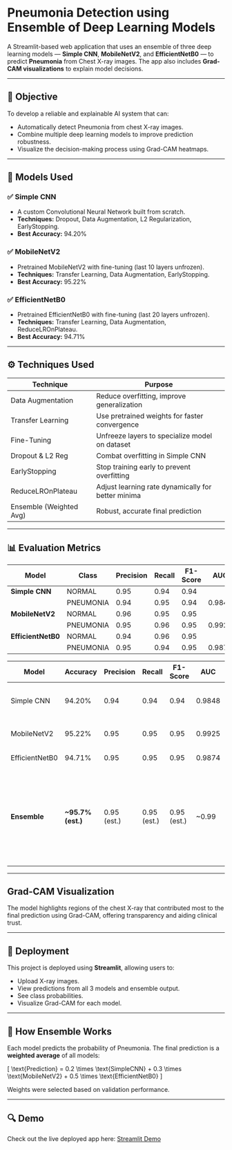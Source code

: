 #  Pneumonia Detection using Ensemble of Deep Learning Models

A Streamlit-based web application that uses an ensemble of three deep learning models — **Simple CNN**, **MobileNetV2**, and **EfficientNetB0** — to predict **Pneumonia** from Chest X-ray images. The app also includes **Grad-CAM visualizations** to explain model decisions.

---

## 🎯 Objective

To develop a reliable and explainable AI system that can:
- Automatically detect Pneumonia from chest X-ray images.
- Combine multiple deep learning models to improve prediction robustness.
- Visualize the decision-making process using Grad-CAM heatmaps.

---

## 🧠 Models Used

### ✅ Simple CNN
- A custom Convolutional Neural Network built from scratch.
- **Techniques:** Dropout, Data Augmentation, L2 Regularization, EarlyStopping.
- **Best Accuracy:** 94.20%

### ✅ MobileNetV2
- Pretrained MobileNetV2 with fine-tuning (last 10 layers unfrozen).
- **Techniques:** Transfer Learning, Data Augmentation, EarlyStopping.
- **Best Accuracy:** 95.22%

### ✅ EfficientNetB0
- Pretrained EfficientNetB0 with fine-tuning (last 20 layers unfrozen).
- **Techniques:** Transfer Learning, Data Augmentation, ReduceLROnPlateau.
- **Best Accuracy:** 94.71%

---

## ⚙️ Techniques Used

| Technique              | Purpose                                            |
|------------------------|-----------------------------------------------------|
| Data Augmentation      | Reduce overfitting, improve generalization          |
| Transfer Learning      | Use pretrained weights for faster convergence       |
| Fine-Tuning            | Unfreeze layers to specialize model on dataset      |
| Dropout & L2 Reg       | Combat overfitting in Simple CNN                    |
| EarlyStopping          | Stop training early to prevent overfitting          |
| ReduceLROnPlateau      | Adjust learning rate dynamically for better minima  |
| Ensemble (Weighted Avg)| Robust, accurate final prediction                   |

---

## 📊 Evaluation Metrics

| Model              | Class     | Precision | Recall | F1-Score | AUC    |
| ------------------ | --------- | --------- | ------ | -------- | ------ |
| **Simple CNN**     | NORMAL    | 0.95      | 0.94   | 0.94     |        |
|                    | PNEUMONIA | 0.94      | 0.95   | 0.94     | 0.9848 |
| **MobileNetV2**    | NORMAL    | 0.96      | 0.95   | 0.95     |        |
|                    | PNEUMONIA | 0.95      | 0.96   | 0.95     | 0.9925 |
| **EfficientNetB0** | NORMAL    | 0.94      | 0.96   | 0.95     |        |
|                    | PNEUMONIA | 0.95      | 0.94   | 0.95     | 0.9874 |



| Model          | Accuracy           | Precision   | Recall      | F1-Score    | AUC    | Notes                                                                                                           |
| -------------- | ------------------ | ----------- | ----------- | ----------- | ------ | --------------------------------------------------------------------------------------------------------------- |
| Simple CNN     | 94.20%             | 0.94        | 0.94        | 0.94        | 0.9848 | Overfitting initially, improved with L2 & dropout                                                               |
| MobileNetV2    | 95.22%             | 0.95        | 0.95        | 0.95        | 0.9925 | Best individual performer                                                                                       |
| EfficientNetB0 | 94.71%             | 0.95        | 0.95        | 0.95        | 0.9874 | Stable and efficient                                                                                            |
| **Ensemble**   | **\~95.7% (est.)** | 0.95 (est.) | 0.95 (est.) | 0.95 (est.) | \~0.99 | Ensemble improves generalization and robustness. Exact metrics depend on testing on combined prediction output. |


---

## Grad-CAM Visualization

The model highlights regions of the chest X-ray that contributed most to the final prediction using Grad-CAM, offering transparency and aiding clinical trust.

---

## 🚀 Deployment

This project is deployed using **Streamlit**, allowing users to:
- Upload X-ray images.
- View predictions from all 3 models and ensemble output.
- See class probabilities.
- Visualize Grad-CAM for each model.

---

## 🧪 How Ensemble Works

Each model predicts the probability of Pneumonia. The final prediction is a **weighted average** of all models:

\[
\text{Prediction} = 0.2 \times \text{SimpleCNN} + 0.3 \times \text{MobileNetV2} + 0.5 \times \text{EfficientNetB0}
\]

Weights were selected based on validation performance.

---

## 🔍 Demo

Check out the live deployed app here: [Streamlit Demo]((https://pneumoniadetection-er8mvnqy9s9ejsr2g6wqjk.streamlit.app/))

